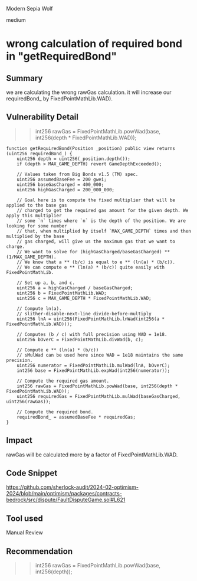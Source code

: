 Modern Sepia Wolf

medium

# wrong calculation of required bond in "getRequiredBond"

## Summary
we are calculating the wrong rawGas calculation. it will increase our requiredBond_ by FixedPointMathLib.WAD).
## Vulnerability Detail
>>  int256 rawGas = FixedPointMathLib.powWad(base, int256(depth * FixedPointMathLib.WAD));

    
   
    function getRequiredBond(Position _position) public view returns (uint256 requiredBond_) {
        uint256 depth = uint256(_position.depth());
        if (depth > MAX_GAME_DEPTH) revert GameDepthExceeded();

        // Values taken from Big Bonds v1.5 (TM) spec.
        uint256 assumedBaseFee = 200 gwei;
        uint256 baseGasCharged = 400_000;
        uint256 highGasCharged = 200_000_000;

        // Goal here is to compute the fixed multiplier that will be applied to the base gas
        // charged to get the required gas amount for the given depth. We apply this multiplier
        // some `n` times where `n` is the depth of the position. We are looking for some number
        // that, when multiplied by itself `MAX_GAME_DEPTH` times and then multiplied by the base
        // gas charged, will give us the maximum gas that we want to charge.
        // We want to solve for (highGasCharged/baseGasCharged) ** (1/MAX_GAME_DEPTH).
        // We know that a ** (b/c) is equal to e ** (ln(a) * (b/c)).
        // We can compute e ** (ln(a) * (b/c)) quite easily with FixedPointMathLib.

        // Set up a, b, and c.
        uint256 a = highGasCharged / baseGasCharged;
        uint256 b = FixedPointMathLib.WAD;
        uint256 c = MAX_GAME_DEPTH * FixedPointMathLib.WAD;

        // Compute ln(a).
        // slither-disable-next-line divide-before-multiply
        uint256 lnA = uint256(FixedPointMathLib.lnWad(int256(a * FixedPointMathLib.WAD)));

        // Computes (b / c) with full precision using WAD = 1e18.
        uint256 bOverC = FixedPointMathLib.divWad(b, c);

        // Compute e ** (ln(a) * (b/c))
        // sMulWad can be used here since WAD = 1e18 maintains the same precision.
        uint256 numerator = FixedPointMathLib.mulWad(lnA, bOverC);
        int256 base = FixedPointMathLib.expWad(int256(numerator));

        // Compute the required gas amount.
        int256 rawGas = FixedPointMathLib.powWad(base, int256(depth * FixedPointMathLib.WAD));
        uint256 requiredGas = FixedPointMathLib.mulWad(baseGasCharged, uint256(rawGas));

        // Compute the required bond.
        requiredBond_ = assumedBaseFee * requiredGas;
    }
## Impact
rawGas will be calculated more by a factor of FixedPointMathLib.WAD.
## Code Snippet
https://github.com/sherlock-audit/2024-02-optimism-2024/blob/main/optimism/packages/contracts-bedrock/src/dispute/FaultDisputeGame.sol#L621
## Tool used

Manual Review

## Recommendation
>>int256 rawGas = FixedPointMathLib.powWad(base, int256(depth));
